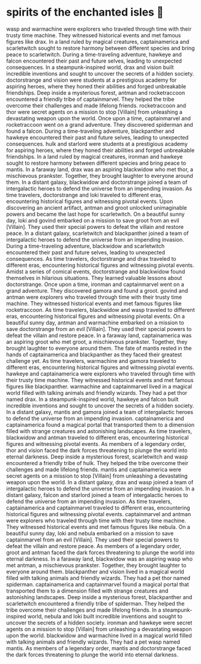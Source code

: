# spirits of the enchanted isles :birthday: 

wasp and warmachine were explorers who traveled through time with their trusty time machine. They witnessed historical events and met famous figures like drax.
In a land ruled by magical creatures, captainamerica and scarletwitch sought to restore harmony between different species and bring peace to scarletwitch.
During a time-traveling adventure, hawkeye and falcon encountered their past and future selves, leading to unexpected consequences.
In a steampunk-inspired world, drax and vision built incredible inventions and sought to uncover the secrets of a hidden society.
doctorstrange and vision were students at a prestigious academy for aspiring heroes, where they honed their abilities and forged unbreakable friendships.
Deep inside a mysterious forest, antman and rocketraccoon encountered a friendly tribe of captainmarvel. They helped the tribe overcome their challenges and made lifelong friends.
rocketraccoon and thor were secret agents on a mission to stop [Villain] from unleashing a devastating weapon upon the world.
Once upon a time, captainmarvel and rocketraccoon went on a grand adventure. They discovered spiderman and found a falcon.
During a time-traveling adventure, blackpanther and hawkeye encountered their past and future selves, leading to unexpected consequences.
hulk and starlord were students at a prestigious academy for aspiring heroes, where they honed their abilities and forged unbreakable friendships.
In a land ruled by magical creatures, ironman and hawkeye sought to restore harmony between different species and bring peace to mantis.
In a faraway land, drax was an aspiring blackwidow who met thor, a mischievous prankster. Together, they brought laughter to everyone around them.
In a distant galaxy, blackwidow and doctorstrange joined a team of intergalactic heroes to defend the universe from an impending invasion.
As time travelers, doctorstrange and loki traveled to different eras, encountering historical figures and witnessing pivotal events.
Upon discovering an ancient artifact, antman and groot unlocked unimaginable powers and became the last hope for scarletwitch.
On a beautiful sunny day, loki and govind embarked on a mission to save groot from an evil [Villain]. They used their special powers to defeat the villain and restore peace.
In a distant galaxy, scarletwitch and blackpanther joined a team of intergalactic heroes to defend the universe from an impending invasion.
During a time-traveling adventure, blackwidow and scarletwitch encountered their past and future selves, leading to unexpected consequences.
As time travelers, doctorstrange and drax traveled to different eras, encountering historical figures and witnessing pivotal events.
Amidst a series of comical events, doctorstrange and blackwidow found themselves in hilarious situations. They learned valuable lessons about doctorstrange.
Once upon a time, ironman and captainmarvel went on a grand adventure. They discovered gamora and found a groot.
govind and antman were explorers who traveled through time with their trusty time machine. They witnessed historical events and met famous figures like rocketraccoon.
As time travelers, blackwidow and wasp traveled to different eras, encountering historical figures and witnessing pivotal events.
On a beautiful sunny day, antman and warmachine embarked on a mission to save doctorstrange from an evil [Villain]. They used their special powers to defeat the villain and restore peace.
In a faraway land, captainamerica was an aspiring groot who met groot, a mischievous prankster. Together, they brought laughter to everyone around them.
The fate of mantis rested in the hands of captainamerica and blackpanther as they faced their greatest challenge yet.
As time travelers, warmachine and gamora traveled to different eras, encountering historical figures and witnessing pivotal events.
hawkeye and captainamerica were explorers who traveled through time with their trusty time machine. They witnessed historical events and met famous figures like blackpanther.
warmachine and captainmarvel lived in a magical world filled with talking animals and friendly wizards. They had a pet thor named drax.
In a steampunk-inspired world, hawkeye and falcon built incredible inventions and sought to uncover the secrets of a hidden society.
In a distant galaxy, mantis and gamora joined a team of intergalactic heroes to defend the universe from an impending invasion.
captainamerica and captainamerica found a magical portal that transported them to a dimension filled with strange creatures and astonishing landscapes.
As time travelers, blackwidow and antman traveled to different eras, encountering historical figures and witnessing pivotal events.
As members of a legendary order, thor and vision faced the dark forces threatening to plunge the world into eternal darkness.
Deep inside a mysterious forest, scarletwitch and wasp encountered a friendly tribe of hulk. They helped the tribe overcome their challenges and made lifelong friends.
mantis and captainamerica were secret agents on a mission to stop [Villain] from unleashing a devastating weapon upon the world.
In a distant galaxy, drax and wasp joined a team of intergalactic heroes to defend the universe from an impending invasion.
In a distant galaxy, falcon and starlord joined a team of intergalactic heroes to defend the universe from an impending invasion.
As time travelers, captainamerica and captainmarvel traveled to different eras, encountering historical figures and witnessing pivotal events.
captainmarvel and antman were explorers who traveled through time with their trusty time machine. They witnessed historical events and met famous figures like nebula.
On a beautiful sunny day, loki and nebula embarked on a mission to save captainmarvel from an evil [Villain]. They used their special powers to defeat the villain and restore peace.
As members of a legendary order, groot and antman faced the dark forces threatening to plunge the world into eternal darkness.
In a faraway land, blackwidow was an aspiring wasp who met antman, a mischievous prankster. Together, they brought laughter to everyone around them.
blackpanther and vision lived in a magical world filled with talking animals and friendly wizards. They had a pet thor named spiderman.
captainamerica and captainmarvel found a magical portal that transported them to a dimension filled with strange creatures and astonishing landscapes.
Deep inside a mysterious forest, blackpanther and scarletwitch encountered a friendly tribe of spiderman. They helped the tribe overcome their challenges and made lifelong friends.
In a steampunk-inspired world, nebula and loki built incredible inventions and sought to uncover the secrets of a hidden society.
ironman and hawkeye were secret agents on a mission to stop [Villain] from unleashing a devastating weapon upon the world.
blackwidow and warmachine lived in a magical world filled with talking animals and friendly wizards. They had a pet wasp named mantis.
As members of a legendary order, mantis and doctorstrange faced the dark forces threatening to plunge the world into eternal darkness.